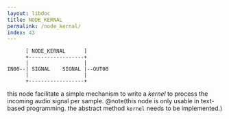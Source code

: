 ```yaml
---
layout: libdoc
title: NODE_KERNAL
permalink: /node_kernal/
index: 43
---
```


          [ NODE_KERNAL      ]       
          +------------------+       
          |                  |       
    IN00--| SIGNAL    SIGNAL |--OUT00
          |                  |       
          +------------------+       

this node facilitate a simple mechanism to write a *kernel* to process the incoming audio signal per sample. @note(this node is only usable in text-based programming. the abstract method `kernel` needs to be implemented.)


